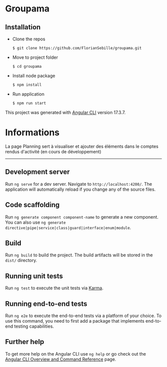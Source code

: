 # Groupama

## Installation

- Clone the repos

  `$ git clone https://github.com/FlorianSebille/groupama.git`

- Move to project folder

  `$ cd groupama`

- Install node package

  `$ npm install`

- Run application

  `$ npm run start`

This project was generated with [Angular CLI](https://github.com/angular/angular-cli) version 17.3.7.

# Informations

La page Planning sert à visualiser et ajouter des éléments dans le comptes rendus d'activité (en cours de développement)

---

## Development server

Run `ng serve` for a dev server. Navigate to `http://localhost:4200/`. The application will automatically reload if you change any of the source files.

## Code scaffolding

Run `ng generate component component-name` to generate a new component. You can also use `ng generate directive|pipe|service|class|guard|interface|enum|module`.

## Build

Run `ng build` to build the project. The build artifacts will be stored in the `dist/` directory.

## Running unit tests

Run `ng test` to execute the unit tests via [Karma](https://karma-runner.github.io).

## Running end-to-end tests

Run `ng e2e` to execute the end-to-end tests via a platform of your choice. To use this command, you need to first add a package that implements end-to-end testing capabilities.

## Further help

To get more help on the Angular CLI use `ng help` or go check out the [Angular CLI Overview and Command Reference](https://angular.io/cli) page.

```

```
